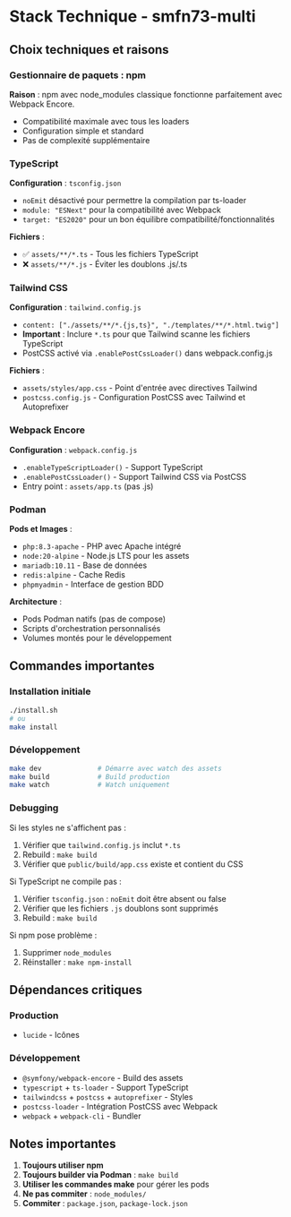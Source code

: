# Stack Technique - smfn73-multi

## Choix techniques et raisons

### Gestionnaire de paquets : npm

**Raison** : npm avec node_modules classique fonctionne parfaitement avec Webpack Encore.
- Compatibilité maximale avec tous les loaders
- Configuration simple et standard
- Pas de complexité supplémentaire

### TypeScript

**Configuration** : `tsconfig.json`
- `noEmit` désactivé pour permettre la compilation par ts-loader
- `module: "ESNext"` pour la compatibilité avec Webpack
- `target: "ES2020"` pour un bon équilibre compatibilité/fonctionnalités

**Fichiers** :
- ✅ `assets/**/*.ts` - Tous les fichiers TypeScript
- ❌ `assets/**/*.js` - Éviter les doublons .js/.ts

### Tailwind CSS

**Configuration** : `tailwind.config.js`
- `content: ["./assets/**/*.{js,ts}", "./templates/**/*.html.twig"]`
- **Important** : Inclure `*.ts` pour que Tailwind scanne les fichiers TypeScript
- PostCSS activé via `.enablePostCssLoader()` dans webpack.config.js

**Fichiers** :
- `assets/styles/app.css` - Point d'entrée avec directives Tailwind
- `postcss.config.js` - Configuration PostCSS avec Tailwind et Autoprefixer

### Webpack Encore

**Configuration** : `webpack.config.js`
- `.enableTypeScriptLoader()` - Support TypeScript
- `.enablePostCssLoader()` - Support Tailwind CSS via PostCSS
- Entry point : `assets/app.ts` (pas .js)

### Podman

**Pods et Images** :
- `php:8.3-apache` - PHP avec Apache intégré
- `node:20-alpine` - Node.js LTS pour les assets
- `mariadb:10.11` - Base de données
- `redis:alpine` - Cache Redis
- `phpmyadmin` - Interface de gestion BDD

**Architecture** :
- Pods Podman natifs (pas de compose)
- Scripts d'orchestration personnalisés
- Volumes montés pour le développement

## Commandes importantes

### Installation initiale
```bash
./install.sh
# ou
make install
```

### Développement
```bash
make dev              # Démarre avec watch des assets
make build            # Build production
make watch            # Watch uniquement
```

### Debugging

Si les styles ne s'affichent pas :
1. Vérifier que `tailwind.config.js` inclut `*.ts`
2. Rebuild : `make build`
3. Vérifier que `public/build/app.css` existe et contient du CSS

Si TypeScript ne compile pas :
1. Vérifier `tsconfig.json` : `noEmit` doit être absent ou false
2. Vérifier que les fichiers `.js` doublons sont supprimés
3. Rebuild : `make build`

Si npm pose problème :
1. Supprimer `node_modules`
2. Réinstaller : `make npm-install`

## Dépendances critiques

### Production
- `lucide` - Icônes

### Développement
- `@symfony/webpack-encore` - Build des assets
- `typescript` + `ts-loader` - Support TypeScript
- `tailwindcss` + `postcss` + `autoprefixer` - Styles
- `postcss-loader` - Intégration PostCSS avec Webpack
- `webpack` + `webpack-cli` - Bundler

## Notes importantes

1. **Toujours utiliser npm**
2. **Toujours builder via Podman** : `make build`
3. **Utiliser les commandes make** pour gérer les pods
4. **Ne pas commiter** : `node_modules/`
5. **Commiter** : `package.json`, `package-lock.json`
